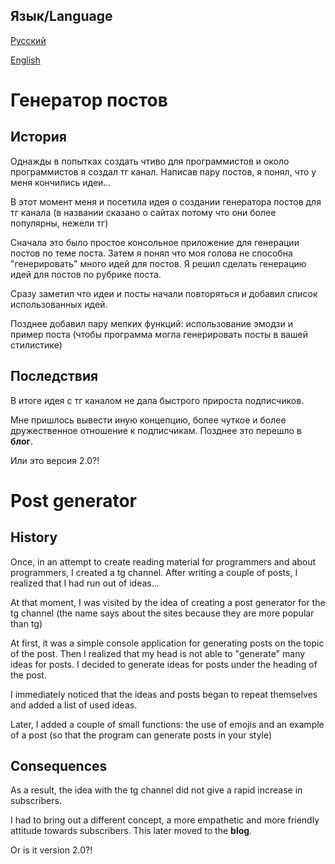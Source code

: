 ## Язык/Language

[Русский]()

[English]()

# Генератор постов 

## История

Однажды в попытках создать чтиво для программистов и около программистов я создал тг канал. Написав пару постов, я понял, что у меня кончились идеи...

В этот момент меня и посетила идея о создании генератора постов для тг канала (в названии сказано о сайтах потому что они более популярны, нежели тг)

Сначала это было простое консольное приложение для генерации постов по теме поста. Затем я понял что моя голова не способна "генерировать" много идей для постов. Я решил сделать генерацию идей для постов по рубрике поста.

Сразу заметил что идеи и посты начали повторяться и добавил список использованных идей.

Позднее добавил пару мелких функций: использование эмодзи и пример поста (чтобы программа могла генерировать посты в вашей стилистике)

## Последствия

В итоге идея с тг каналом не дала быстрого прироста подписчиков.

Мне пришлось вывести иную концепцию, более чуткое и более дружественное отношение к подписчикам. Позднее это перешло в **блог**.

Или это версия 2.0?!

# Post generator

## History

Once, in an attempt to create reading material for programmers and about programmers, I created a tg channel. After writing a couple of posts, I realized that I had run out of ideas...

At that moment, I was visited by the idea of creating a post generator for the tg channel (the name says about the sites because they are more popular than tg)

At first, it was a simple console application for generating posts on the topic of the post. Then I realized that my head is not able to "generate" many ideas for posts. I decided to generate ideas for posts under the heading of the post.

I immediately noticed that the ideas and posts began to repeat themselves and added a list of used ideas.

Later, I added a couple of small functions: the use of emojis and an example of a post (so that the program can generate posts in your style)

## Consequences

As a result, the idea with the tg channel did not give a rapid increase in subscribers.

I had to bring out a different concept, a more empathetic and more friendly attitude towards subscribers. This later moved to the **blog**.

Or is it version 2.0?!
